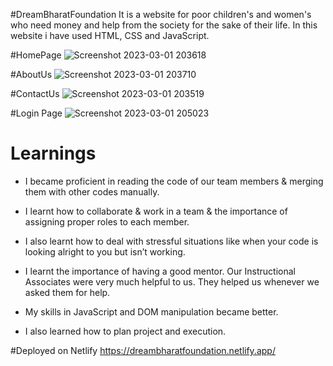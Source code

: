 #DreamBharatFoundation
It is a website for poor children's and women's who need money and help from the society for the sake of their life.
In this website i have used HTML, CSS and JavaScript.

#HomePage
![Screenshot 2023-03-01 203618](https://user-images.githubusercontent.com/65501428/222182115-1a5e93e8-39a5-4c08-9905-fc8b38718db9.png)

#AboutUs
![Screenshot 2023-03-01 203710](https://user-images.githubusercontent.com/65501428/222182321-e290cf3a-e8f8-41f1-b27b-16c625aef017.png)

#ContactUs
![Screenshot 2023-03-01 203519](https://user-images.githubusercontent.com/65501428/222182412-2770057a-5099-4e2f-9fec-4f8c1cd90045.png)

#Login Page
![Screenshot 2023-03-01 205023](https://user-images.githubusercontent.com/65501428/222183208-5b124c84-40c3-438d-93d0-8a6b2bb165a3.png)

# Learnings
* I became proficient in reading the code of our team members & merging them with other codes manually.

* I learnt how to collaborate & work in a team & the importance of assigning proper roles to each member.

* I also learnt how to deal with stressful situations like when your code is looking alright to you but isn’t working.

* I learnt the importance of having a good mentor. Our Instructional Associates were very much helpful to us. They helped us whenever we asked them for help.

* My skills in JavaScript and DOM manipulation became better.

* I also learned how to plan project and execution.

#Deployed on Netlify
https://dreambharatfoundation.netlify.app/
